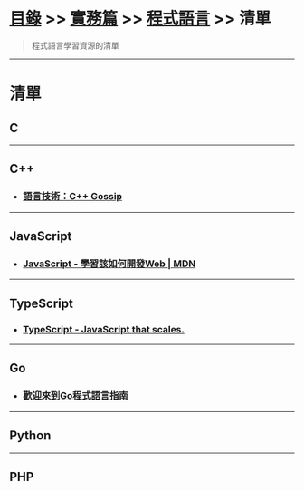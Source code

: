 # [目錄](../../../) >> [實務篇](../../) >> [程式語言](../) >> 清單
> 程式語言學習資源的清單

---

# 清單

## C

---

## C++

* ### [語言技術：C++ Gossip](https://openhome.cc/Gossip/CppGossip/)

---

## JavaScript

* ### [JavaScript - 學習該如何開發Web | MDN](https://developer.mozilla.org/zh-TW/docs/Web/JavaScript)

---

## TypeScript

* ### [TypeScript - JavaScript that scales.](https://www.typescriptlang.org/index.html)

---

## Go

* ### [歡迎來到Go程式語言指南](https://go-tour-zh-tw.appspot.com/list)
---

## Python

---

## PHP